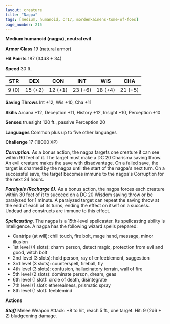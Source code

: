```yaml
---
layout: creature
title: "Nagpa"
tags: [medium, humanoid, cr17, mordenkainens-tome-of-foes]
page_number: 215
---
```


**Medium humanoid (nagpa), neutral evil**

**Armor Class** 19 (natural armor)

**Hit Points** 187  (34d8 + 34)

**Speed** 30 ft.

|   STR   |   DEX   |   CON   |   INT   |   WIS   |   CHA   |
|:-------:|:-------:|:-------:|:-------:|:-------:|:-------:|
| 9 (0) | 15 (+2) | 12 (+1) | 23 (+6) | 18 (+4) | 21 (+5) |

**Saving Throws** Int +12, Wis +10, Cha +11

**Skills** Arcana +12, Deception +11, History +12, Insight +10, Perception +10

**Senses** truesight 120 ft., passive Perception 20

**Languages** Common plus up to five other languages

**Challenge** 17 (18000 XP)

***Corruption.*** As a bonus action, the nagpa targets one creature it can see within 90 feet of it. The target must make a DC 20 Charisma saving throw. An evil creature makes the save with disadvantage. On a failed save, the target is charmed by the nagpa until the start of the nagpa's next turn. On a successful save, the target becomes immune to the nagpa's Corruption for the next 24 hours.

***Paralysis (Recharge 6).*** As a bonus action, the nagpa forces each creature within 30 feet of it to succeed on a DC 20 Wisdom saving throw or be paralyzed for 1 minute. A paralyzed target can repeat the saving throw at the end of each of its turns, ending the effect on itself on a success. Undead and constructs are immune to this effect.

***Spellcasting.*** The nagpa is a 15th-level spellcaster. Its spellcasting ability is Intelligence. A nagpa has the following wizard spells prepared:
* Cantrips (at will): chill touch, fire bolt, mage hand, message, minor illusion
* 1st level (4 slots): charm person, detect magic, protection from evil and good, witch bolt
* 2nd level (3 slots): hold person, ray of enfeeblement, suggestion
* 3rd level (3 slots): counterspell, fireball, fly
* 4th level (3 slots): confusion, hallucinatory terrain, wall of fire
* 5th level (2 slots): dominate person, dream, geas
* 6th level (1 slot): circle of death, disintegrate
* 7th level (1 slot): etherealness, prismatic spray
* 8th level (1 slot): feeblemind

**Actions**

***Staff*** Melee Weapon Attack: +8 to hit, reach 5 ft., one target. Hit: 9 (2d6 + 2) bludgeoning damage.